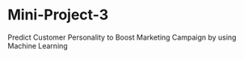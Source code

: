 # Mini-Project-3
Predict Customer Personality to Boost Marketing Campaign by using Machine Learning
